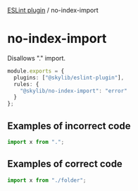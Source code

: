 [ESLint plugin](index.md) / no-index-import

# no-index-import

Disallows "." import.

```ts
module.exports = {
  plugins: ["@skylib/eslint-plugin"],
  rules: {
    "@skylib/no-index-import": "error"
  }
};
```

## Examples of incorrect code

```ts
import x from ".";
```

## Examples of correct code

```ts
import x from "./folder";
```